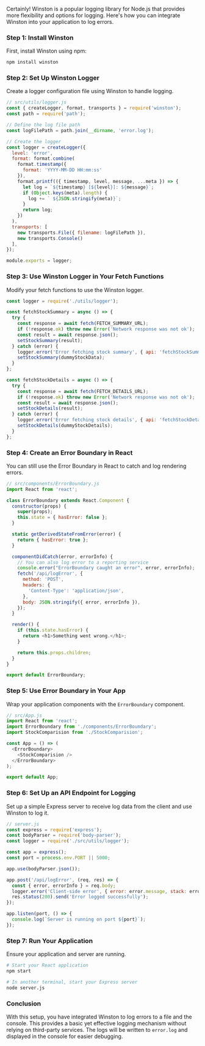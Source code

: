 Certainly! Winston is a popular logging library for Node.js that provides more flexibility and options for logging. Here's how you can integrate Winston into your application to log errors.

### Step 1: Install Winston

First, install Winston using npm:

```sh
npm install winston
```

### Step 2: Set Up Winston Logger

Create a logger configuration file using Winston to handle logging.

```javascript
// src/utils/logger.js
const { createLogger, format, transports } = require('winston');
const path = require('path');

// Define the log file path
const logFilePath = path.join(__dirname, 'error.log');

// Create the logger
const logger = createLogger({
  level: 'error',
  format: format.combine(
    format.timestamp({
      format: 'YYYY-MM-DD HH:mm:ss'
    }),
    format.printf(({ timestamp, level, message, ...meta }) => {
      let log = `${timestamp} [${level}]: ${message}`;
      if (Object.keys(meta).length) {
        log += ` ${JSON.stringify(meta)}`;
      }
      return log;
    })
  ),
  transports: [
    new transports.File({ filename: logFilePath }),
    new transports.Console()
  ],
});

module.exports = logger;
```

### Step 3: Use Winston Logger in Your Fetch Functions

Modify your fetch functions to use the Winston logger.

```javascript
const logger = require('./utils/logger');

const fetchStockSummary = async () => {
  try {
    const response = await fetch(FETCH_SUMMARY_URL);
    if (!response.ok) throw new Error('Network response was not ok');
    const result = await response.json();
    setStockSummary(result);
  } catch (error) {
    logger.error('Error fetching stock summary', { api: 'fetchStockSummary', url: FETCH_SUMMARY_URL, error: error.message });
    setStockSummary(dummyStockData);
  }
};

const fetchStockDetails = async () => {
  try {
    const response = await fetch(FETCH_DETAILS_URL);
    if (!response.ok) throw new Error('Network response was not ok');
    const result = await response.json();
    setStockDetails(result);
  } catch (error) {
    logger.error('Error fetching stock details', { api: 'fetchStockDetails', url: FETCH_DETAILS_URL, error: error.message });
    setStockDetails(dummyStockDetails);
  }
};
```

### Step 4: Create an Error Boundary in React

You can still use the Error Boundary in React to catch and log rendering errors.

```javascript
// src/components/ErrorBoundary.js
import React from 'react';

class ErrorBoundary extends React.Component {
  constructor(props) {
    super(props);
    this.state = { hasError: false };
  }

  static getDerivedStateFromError(error) {
    return { hasError: true };
  }

  componentDidCatch(error, errorInfo) {
    // You can also log error to a reporting service
    console.error("ErrorBoundary caught an error", error, errorInfo);
    fetch('/api/logError', {
      method: 'POST',
      headers: {
        'Content-Type': 'application/json',
      },
      body: JSON.stringify({ error, errorInfo }),
    });
  }

  render() {
    if (this.state.hasError) {
      return <h1>Something went wrong.</h1>;
    }

    return this.props.children;
  }
}

export default ErrorBoundary;
```

### Step 5: Use Error Boundary in Your App

Wrap your application components with the `ErrorBoundary` component.

```javascript
// src/App.js
import React from 'react';
import ErrorBoundary from './components/ErrorBoundary';
import StockComparision from './StockComparision';

const App = () => (
  <ErrorBoundary>
    <StockComparision />
  </ErrorBoundary>
);

export default App;
```

### Step 6: Set Up an API Endpoint for Logging

Set up a simple Express server to receive log data from the client and use Winston to log it.

```javascript
// server.js
const express = require('express');
const bodyParser = require('body-parser');
const logger = require('./src/utils/logger');

const app = express();
const port = process.env.PORT || 5000;

app.use(bodyParser.json());

app.post('/api/logError', (req, res) => {
  const { error, errorInfo } = req.body;
  logger.error('Client-side error', { error: error.message, stack: error.stack, componentStack: errorInfo.componentStack });
  res.status(200).send('Error logged successfully');
});

app.listen(port, () => {
  console.log(`Server is running on port ${port}`);
});
```

### Step 7: Run Your Application

Ensure your application and server are running.

```sh
# Start your React application
npm start

# In another terminal, start your Express server
node server.js
```

### Conclusion

With this setup, you have integrated Winston to log errors to a file and the console. This provides a basic yet effective logging mechanism without relying on third-party services. The logs will be written to `error.log` and displayed in the console for easier debugging.